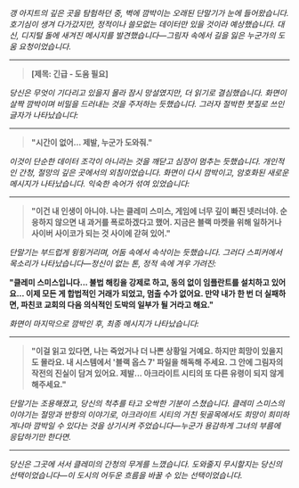 _갱 아지트의 깊은 곳을 탐험하던 중, 벽에 깜박이는 오래된 단말기가 눈에 들어왔습니다. 호기심이 생겨 다가갔지만, 정적이나 쓸모없는 데이터만 있을 것이라 예상했습니다. 대신, 디지털 돌에 새겨진 메시지를 발견했습니다—그림자 속에서 길을 잃은 누군가의 도움 요청이었습니다._

---

> **[제목: 긴급 - 도움 필요]**

_당신은 무엇이 기다리고 있을지 몰라 잠시 망설였지만, 더 읽기로 결심했습니다. 화면이 살짝 깜박이며 비밀을 드러내는 것을 주저하는 듯했습니다. 그러자 절박한 붓질로 쓰인 글자가 나타났습니다:_

---

> **"시간이 없어... 제발, 누군가 도와줘."**

_이것이 단순한 데이터 조각이 아니라는 것을 깨닫고 심장이 멈추는 듯했습니다. 개인적인 간청, 절망의 깊은 곳에서의 외침이었습니다. 화면이 다시 깜박이고, 암호화된 새로운 메시지가 나타났습니다. 익숙한 속어가 섞여 있었습니다:_

---

> **"이건 내 인생이 아니야. 나는 클레미 스미스, 게임에 너무 깊이 빠진 넷러너야. 순응하지 않으면 내 과거를 폭로하겠다고 했어. 지금은 블랙 마켓을 위해 일하거나 사이버 사이코가 되는 것 사이에 갇혀 있어."**

_단말기는 부드럽게 윙윙거리며, 어둠 속에서 속삭이는 듯했습니다. 그러다 스피커에서 목소리가 나타났습니다—정신이 없는 톤, 정적 속에 겨우 가려진:_

**"클레미 스미스입니다... 불법 해킹을 강제로 하고, 동의 없이 임플란트를 설치하고 있어요... 이제 모든 게 합법적인 거래가 되었고, 멈출 수가 없어요. 만약 내가 한 번 더 실패하면, 파친코 교회의 다음 의식적인 도박의 일부가 될 거라고 해요."**

_화면이 마지막으로 깜박인 후, 최종 메시지가 나타났습니다:_

---

> **"이걸 읽고 있다면, 나는 죽었거나 더 나쁜 상황일 거예요. 하지만 희망이 있을지도 몰라요. 내 시스템에서 '블랙 옵스 7' 파일을 해독해 주세요. 그 안에 그림자의 작전의 진실이 담겨 있어요. 제발... 아크라이트 시티의 또 다른 유령이 되지 않게 해주세요."**

_단말기는 조용해졌고, 당신의 척추를 타고 오싹한 기분이 스쳤습니다. 클레미 스미스의 이야기는 절망과 반항의 이야기로, 아크라이트 시티의 거친 뒷골목에서도 희망이 희미하게나마 깜박일 수 있다는 것을 상기시켜 주었습니다—누군가 용감하게 그녀의 부름에 응답하기만 한다면._

---

_당신은 그곳에 서서 클레미의 간청의 무게를 느꼈습니다. 도와줄지 무시할지는 당신의 선택이었습니다—이 도시의 어두운 흐름을 바꿀 수 있는 선택이었습니다._
